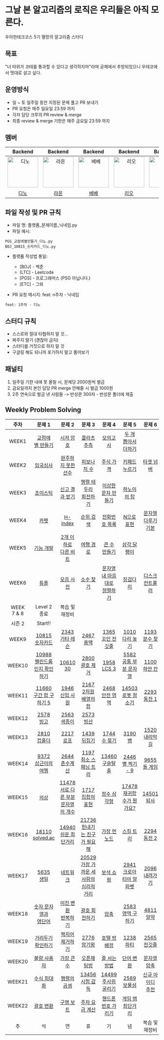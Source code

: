 # 그날 본 알고리즘의 로직은 우리들은 아직 모른다.

우아한테크코스 5기 멸망의 알고리즘 스터디

## 목표

"너 따위가 코테를 통과할 수 있다고 생각하지마"라며 공채에서 추방되었으니 우테코에서 멋대로 살고 싶다.

## 운영방식

- 일 ~ 토 일주일 동안 지정된 문제 풀고 PR 보내기
- PR 요청은 매주 일요일 23:59 까지
- 각자 담당 크루의 PR review & merge
- 최종 review & merge 기한은 매주 금요일 23:59 까지

## 멤버

|                                         Backend                                          |                                         Backend                                          |                                         Backend                                          |                                            Backend                                         |               Backend               |
| :--------------------------------------------------------------------------------------: | :--------------------------------------------------------------------------------------: | :--------------------------------------------------------------------------------------: | :--------------------------------------------------------------------------------------: | :--------------------------------------------------------------------------------------: |
| <img src="https://avatars.githubusercontent.com/u/77482065?v=4" width=100px alt="디노"/> | <img src="https://avatars.githubusercontent.com/u/64852591?v=4" width=100px alt="라온"/> |<img src="https://avatars.githubusercontent.com/u/94087228?v=4" width=100px alt="베베"/>  | <img src="https://avatars.githubusercontent.com/u/89302528?v=4" width=100px alt="리오"/> | <img src="https://avatars.githubusercontent.com/u/112045553?v=4" width=100px alt="준팍"/> |
|                       [디노](https://github.com/jjongwa)                        |                         [라온](https://github.com/mcodnjs)                             |                          [베베](https://github.com/wonyongChoi05)                                  |                             [리오](https://github.com/Jaeyoung22)                            |      [준팍](https://github.com/junpakPark)               |


## 파일 작성 및 PR 규칙
- 파일 명: 플랫폼_문제이름_닉네임.py
- 파일 예시:

```
PGS_교점에별만들기_디노.py
BOJ_10815_숫자카드_디노.py
```

- 플랫폼 작성법 통일: 
  * [BOJ] - 백준
  * [LTC] - Leetcode
  * [PGS] - 프로그래머스 (PSG 아닙니다.)
  * [ETC] - 그외


- PR 요청 메시지: feat: n주차 - 닉네임
```
feat: 1주차 - 디노
```

## 스터디 규칙
- 스스로와 절대 타협하지 말 것…
- 봐주지 말기 (괜찮아 금지)
- 스터디를 거짓으로 하지 말 것
- 구글링 해도 되니까 포기하지 말고 풀어보기

## 패널티

1. 일주일 기한 내에 못 올릴 시, 문제당 2000원씩 벌금
2. 금요일까지 본인 담당 PR merge 안해줄 시 벌금 1000원
3. 2주 연속으로 벌금 낸 사람들 -> 반성문 300자 - 반성문 폴더에 제출


## Weekly Problem Solving
| **주차** | **문제 1**      | **문제 2**       | **문제 3**   | **문제 4**  | **문제 5**        | **문제 6**        |
|:----:|:----:|:----:|:----:|:----:|:----:|:----:|
| WEEK1  | [교점에<br>별 만들기](https://school.programmers.co.kr/learn/courses/30/lessons/87377) | [시저 암호](https://school.programmers.co.kr/learn/courses/30/lessons/12926)      | [콜라츠 추측](https://school.programmers.co.kr/learn/courses/30/lessons/12943) | [모의고사](https://school.programmers.co.kr/learn/courses/30/lessons/42840)  | [두 개 뽑아서<br>더하기](https://school.programmers.co.kr/learn/courses/30/lessons/68644) |
| WEEK2  | [입국심사](https://school.programmers.co.kr/learn/courses/30/lessons/43238)      | [완주하지 못한<br>선수](https://school.programmers.co.kr/learn/courses/30/lessons/42576) | [피보나치 수](https://school.programmers.co.kr/learn/courses/30/lessons/12945) | [주식 가격](https://school.programmers.co.kr/learn/courses/30/lessons/42584) | [키패드 누르기](https://school.programmers.co.kr/learn/courses/30/lessons/67256)     |  [타겟 넘버](https://school.programmers.co.kr/learn/courses/30/lessons/43165) |
| WEEK3 | [조이스틱](https://school.programmers.co.kr/learn/courses/30/lessons/42860) | [신고 결과 받기](https://school.programmers.co.kr/learn/courses/30/lessons/92334)  | [행렬 테두리<br>회전하기](https://school.programmers.co.kr/learn/courses/30/lessons/77485)  | [이상한 문자 만들기](https://school.programmers.co.kr/learn/courses/30/lessons/12930)   | [하노이의 탑](https://school.programmers.co.kr/learn/courses/30/lessons/12946) |  |
| WEEK4 | [카펫](https://school.programmers.co.kr/learn/courses/30/lessons/42842) | [H-index](https://school.programmers.co.kr/learn/courses/30/lessons/42747) | [순위 검색](https://school.programmers.co.kr/learn/courses/30/lessons/72412) | [전화번호 목록](https://school.programmers.co.kr/learn/courses/30/lessons/42577) | [N으로 표현](https://school.programmers.co.kr/learn/courses/30/lessons/42895) | [문자열 다루기<br>기본](https://school.programmers.co.kr/learn/courses/30/lessons/12918) |
| WEEK5 | [기능 개발](https://school.programmers.co.kr/learn/courses/30/lessons/42586) | [2개 이하로<br>다른 비트](https://school.programmers.co.kr/learn/courses/30/lessons/77885) | [여행 경로](https://school.programmers.co.kr/learn/courses/30/lessons/43164) | [큰 수 만들기](https://school.programmers.co.kr/learn/courses/30/lessons/42883) | [삼각 달팽이](https://school.programmers.co.kr/learn/courses/30/lessons/68645) |  |
| WEEK6 | [튜플](https://school.programmers.co.kr/learn/courses/30/lessons/64065) | [모음 사전](https://school.programmers.co.kr/learn/courses/30/lessons/84512) | [소수 찾기](https://school.programmers.co.kr/learn/courses/30/lessons/42839) | [문자열 내 마음대로<br>정렬하기](https://school.programmers.co.kr/learn/courses/30/lessons/12915) | [징검다리](https://school.programmers.co.kr/learn/courses/30/lessons/43236) | [디스크 컨트롤러](https://school.programmers.co.kr/learn/courses/30/lessons/42627) |
| WEEK<br>7 & 8 | Level 2 종료 | 복습 및<br>재정비 |  |  |  |  |
| 시즌 2  | Start!! |  |  |  |  |  |
| WEEK9 | [10815<br>숫자카드](https://www.acmicpc.net/problem/10815) | [2343<br>기타 레슨](https://www.acmicpc.net/problem/2343) | [2467<br>용액](https://www.acmicpc.net/problem/2467) | [1365<br>꼬인 전깃줄](https://www.acmicpc.net/problem/1365) | [1010<br>다리 놓기](https://www.acmicpc.net/problem/1010) | [1193<br>분수 찾기](https://www.acmicpc.net/problem/1193) |
| WEEK10 | [10988<br>팰린드롬인지 확인하기](https://www.acmicpc.net/problem/10988) | [10610<br>30](https://www.acmicpc.net/problem/10610) | [2800<br>괄호 제거](https://www.acmicpc.net/problem/2800) | [1958<br>LCS 3](https://www.acmicpc.net/problem/1958) | [5582<br>공통 부분 문자열](https://www.acmicpc.net/problem/5582) | [1100<br>하얀 칸](https://www.acmicpc.net/problem/1100) |
| WEEK11 | [11660<br>구간 합 구하기 5](https://www.acmicpc.net/problem/11660) | [1946<br>신입 사원](https://www.acmicpc.net/problem/1946) | [2167<br>2차원 배열의 합](https://www.acmicpc.net/problem/2167) | [2468<br>안전 영역](https://www.acmicpc.net/problem/2468) | [14503<br>로봇 청소기](https://www.acmicpc.net/problem/14503) | [2293<br>동전 1](https://www.acmicpc.net/problem/2293) |
| WEEK12 | [2578<br>빙고](https://www.acmicpc.net/problem/2578) | [2563<br>색종이](https://www.acmicpc.net/problem/2563) | [2573<br>빙산](https://www.acmicpc.net/problem/2573) |  |  |  |
| WEEK13 | [2810<br>컵홀더](https://www.acmicpc.net/problem/2810) | [2217<br>로프](https://www.acmicpc.net/problem/2217) | [1439<br>뒤집기](https://www.acmicpc.net/problem/1439) | [1744<br>수 묶기](https://www.acmicpc.net/problem/1744) | [3190<br>뱀](https://www.acmicpc.net/problem/3190) | [1520<br>내리막 길](https://www.acmicpc.net/problem/1520) |
| WEEK14 | [9372<br>상근이의 여행](https://www.acmicpc.net/problem/9372) |[2644<br>촌수계산](https://www.acmicpc.net/problem/2644) | [1197<br>최소 스패닝 트리](https://www.acmicpc.net/problem/1197) |  [13460<br>구슬탈출](https://www.acmicpc.net/problem/13460) | [2446<br>별 찍기 - 9](https://www.acmicpc.net/problem/2446) | [9655<br>돌 게임](https://www.acmicpc.net/problem/9655) |
| WEEK15 | [의상](https://school.programmers.co.kr/learn/courses/30/lessons/42578) | [11478<br>서로 다른 부분 문자열의 개수](https://www.acmicpc.net/problem/11478) | [1717<br> 집합의 표현](https://www.acmicpc.net/problem/1717) | [정수 삼각형](https://school.programmers.co.kr/learn/courses/30/lessons/43105?language=cpp)  | [17478<br>재귀함수가 뭔가요?](https://www.acmicpc.net/problem/17478) | [14501<br>퇴사](https://www.acmicpc.net/problem/14501) |
| WEEK16 | [18110<br>solved.ac](https://www.acmicpc.net/problem/18110) | [14940<br>쉬운 최단거리](https://www.acmicpc.net/problem/14940) | [21736<br>헌내기는 친구가 필요해](https://www.acmicpc.net/problem/21736) | [가장 먼 노드](https://school.programmers.co.kr/learn/courses/30/lessons/49189)  | [스킬 트리](https://school.programmers.co.kr/learn/courses/30/lessons/49993) | [2294<br>동전 2](https://www.acmicpc.net/problem/2294) |
| WEEK17 | [5635<br>생일](https://www.acmicpc.net/problem/5635) | [네트워크](https://school.programmers.co.kr/learn/courses/30/lessons/43162) | [20529<br>가장 가까운 세 사람의 심리적 거리](https://www.acmicpc.net/problem/20529) | [보석 쇼핑](https://school.programmers.co.kr/learn/courses/30/lessons/67258)  | [2941<br>크로아티아 알파벳](https://www.acmicpc.net/problem/2941) | [2096<br>내려가기](https://www.acmicpc.net/problem/2096) |
| WEEK18 | [숫자 문자열과<br>영단어](https://school.programmers.co.kr/learn/courses/30/lessons/81301) | [이진 변환<br>반복하기](https://school.programmers.co.kr/learn/courses/30/lessons/70129) | [괄호 회전하기](https://school.programmers.co.kr/learn/courses/30/lessons/76502) | [압축](https://school.programmers.co.kr/learn/courses/30/lessons/17684)  | [2583<br>영역 구하기](https://www.acmicpc.net/problem/2583) | [4811<br>알약](https://www.acmicpc.net/problem/4811) |
| WEEK19 | [거리두기 확인하기](https://school.programmers.co.kr/learn/courses/30/lessons/81302) | [짝지어 제거하기](https://school.programmers.co.kr/learn/courses/30/lessons/12973?language=cpp) | [2776<br>암기왕](https://www.acmicpc.net/problem/2776) | [호텔 방 배정](https://school.programmers.co.kr/learn/courses/30/lessons/64063)  | [1238<br>파티](https://www.acmicpc.net/problem/1238) | [2565<br>전깃줄](https://www.acmicpc.net/problem/2565) |
| WEEK20 | [불량 사용자](https://school.programmers.co.kr/learn/courses/30/lessons/64064) | [가장 큰 수](https://school.programmers.co.kr/learn/courses/30/lessons/42746) | [오픈채팅방](https://school.programmers.co.kr/learn/courses/30/lessons/42888) | [줄 서는 방법](https://school.programmers.co.kr/learn/courses/30/lessons/12936)  | [단어 변환](https://school.programmers.co.kr/learn/courses/30/lessons/43163) | [문자열 압축](https://school.programmers.co.kr/learn/courses/30/lessons/60057) |
| WEEK21 | [수식 최대화](https://school.programmers.co.kr/learn/courses/30/lessons/67257) | [행렬의 곱셈](https://school.programmers.co.kr/learn/courses/30/lessons/12949) | [13456<br>시험 감독](https://www.acmicpc.net/problem/13458) | [14499<br>주사위 굴리기](https://www.acmicpc.net/problem/14499)  | [2589<br>보물섬](https://www.acmicpc.net/problem/2589) | [신규 아이디<br>추천](https://school.programmers.co.kr/learn/courses/30/lessons/72410) |
| WEEK22 | [괄호 변환](https://school.programmers.co.kr/learn/courses/30/lessons/60058) | [구명 보트](https://school.programmers.co.kr/learn/courses/30/lessons/42885) | [주차 요금 계산](https://school.programmers.co.kr/learn/courses/30/lessons/92341) | [핸드폰 번호 가리기](https://school.programmers.co.kr/learn/courses/30/lessons/12948)  | [게임 맵 최단거리](https://school.programmers.co.kr/learn/courses/30/lessons/1844) | []() |
| 추 | 석 | 연 | 휴 | 기 | 념 | 복습 및<br>재정비 |

<!-- | --- |  |  |  |  |  |  | -->
